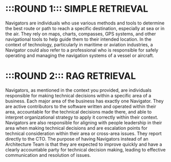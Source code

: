 # :::ROUND 1::: SIMPLE RETRIEVAL

 Navigators are individuals who use various methods and tools to determine the best route or path to reach a specific destination, especially at sea or in the air. They rely on maps, charts, compasses, GPS systems, and other navigational tools to help guide them to their intended location. In the context of technology, particularly in maritime or aviation industries, a Navigator could also refer to a professional who is responsible for safely operating and managing the navigation systems of a vessel or aircraft.

# :::ROUND 2::: RAG RETRIEVAL

 Navigators, as mentioned in the context you provided, are individuals responsible for making technical decisions within a specific area of a business. Each major area of the business has exactly one Navigator. They are active contributors to the software written and operated within their area, accountable for the technical decisions made there, and able to interpret organizational strategy to apply it correctly within their context. Navigators are also responsible for aligning with people leadership in their area when making technical decisions and are escalation points for technical consideration within their area or cross-area issues. They report directly to the CTO. The purpose of having Navigators instead of an Architecture Team is that they are expected to improve quickly and have a clearly accountable party for technical decision making, leading to effective communication and resolution of issues.